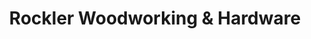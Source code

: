 ---
title: "Rockler Woodworking & Hardware"
url: /beaverton/rockler-woodworking-and-hardware/
shop: hardware
---